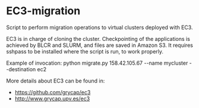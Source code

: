 # EC3-migration
Script to perform migration operations to virtual clusters deployed with EC3.

EC3 is in charge of cloning the cluster. Checkpointing of the applications is achieved by BLCR and SLURM, and files are saved in Amazon S3. It requires sshpass to be installed where the script is run, to work properly.

Example of invocation:
python migrate.py 158.42.105.67 --name mycluster --destination ec2 

More details about EC3 can be found in: 
- https://github.com/grycap/ec3 
- http://www.grycap.upv.es/ec3

